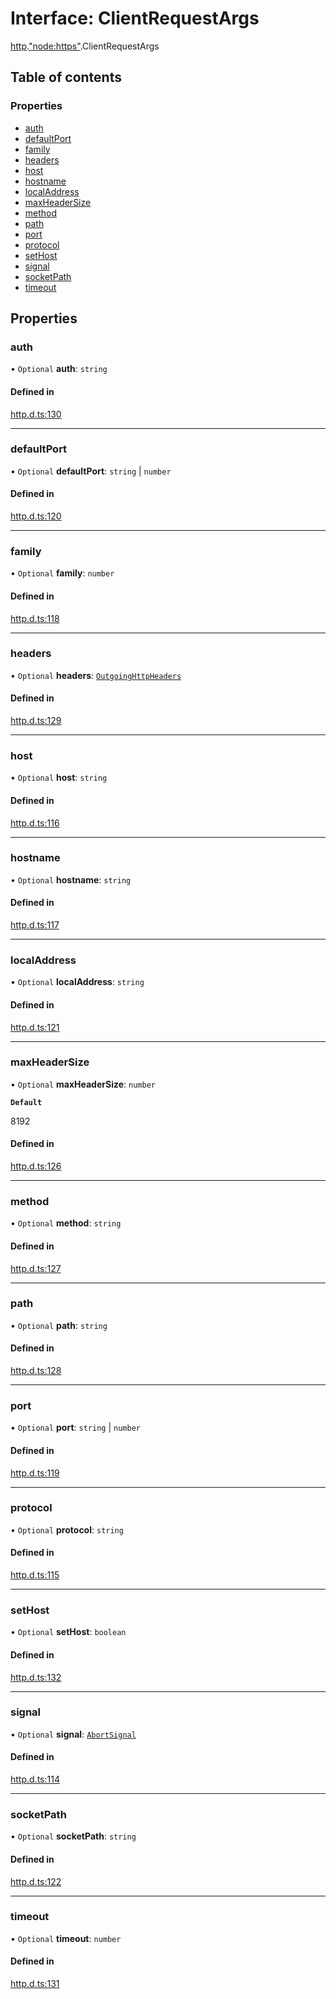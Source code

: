 # Interface: ClientRequestArgs

[http](../modules/http.md).["node:https"](../modules/http._node_https_.md).ClientRequestArgs

## Table of contents

### Properties

- [auth](http._node_https_.ClientRequestArgs.md#auth)
- [defaultPort](http._node_https_.ClientRequestArgs.md#defaultport)
- [family](http._node_https_.ClientRequestArgs.md#family)
- [headers](http._node_https_.ClientRequestArgs.md#headers)
- [host](http._node_https_.ClientRequestArgs.md#host)
- [hostname](http._node_https_.ClientRequestArgs.md#hostname)
- [localAddress](http._node_https_.ClientRequestArgs.md#localaddress)
- [maxHeaderSize](http._node_https_.ClientRequestArgs.md#maxheadersize)
- [method](http._node_https_.ClientRequestArgs.md#method)
- [path](http._node_https_.ClientRequestArgs.md#path)
- [port](http._node_https_.ClientRequestArgs.md#port)
- [protocol](http._node_https_.ClientRequestArgs.md#protocol)
- [setHost](http._node_https_.ClientRequestArgs.md#sethost)
- [signal](http._node_https_.ClientRequestArgs.md#signal)
- [socketPath](http._node_https_.ClientRequestArgs.md#socketpath)
- [timeout](http._node_https_.ClientRequestArgs.md#timeout)

## Properties

### auth

• `Optional` **auth**: `string`

#### Defined in

[http.d.ts:130](https://github.com/goodcodedev/bun-types/blob/8bd1b3a/http.d.ts#L130)

___

### defaultPort

• `Optional` **defaultPort**: `string` \| `number`

#### Defined in

[http.d.ts:120](https://github.com/goodcodedev/bun-types/blob/8bd1b3a/http.d.ts#L120)

___

### family

• `Optional` **family**: `number`

#### Defined in

[http.d.ts:118](https://github.com/goodcodedev/bun-types/blob/8bd1b3a/http.d.ts#L118)

___

### headers

• `Optional` **headers**: [`OutgoingHttpHeaders`](http._http_.OutgoingHttpHeaders.md)

#### Defined in

[http.d.ts:129](https://github.com/goodcodedev/bun-types/blob/8bd1b3a/http.d.ts#L129)

___

### host

• `Optional` **host**: `string`

#### Defined in

[http.d.ts:116](https://github.com/goodcodedev/bun-types/blob/8bd1b3a/http.d.ts#L116)

___

### hostname

• `Optional` **hostname**: `string`

#### Defined in

[http.d.ts:117](https://github.com/goodcodedev/bun-types/blob/8bd1b3a/http.d.ts#L117)

___

### localAddress

• `Optional` **localAddress**: `string`

#### Defined in

[http.d.ts:121](https://github.com/goodcodedev/bun-types/blob/8bd1b3a/http.d.ts#L121)

___

### maxHeaderSize

• `Optional` **maxHeaderSize**: `number`

**`Default`**

8192

#### Defined in

[http.d.ts:126](https://github.com/goodcodedev/bun-types/blob/8bd1b3a/http.d.ts#L126)

___

### method

• `Optional` **method**: `string`

#### Defined in

[http.d.ts:127](https://github.com/goodcodedev/bun-types/blob/8bd1b3a/http.d.ts#L127)

___

### path

• `Optional` **path**: `string`

#### Defined in

[http.d.ts:128](https://github.com/goodcodedev/bun-types/blob/8bd1b3a/http.d.ts#L128)

___

### port

• `Optional` **port**: `string` \| `number`

#### Defined in

[http.d.ts:119](https://github.com/goodcodedev/bun-types/blob/8bd1b3a/http.d.ts#L119)

___

### protocol

• `Optional` **protocol**: `string`

#### Defined in

[http.d.ts:115](https://github.com/goodcodedev/bun-types/blob/8bd1b3a/http.d.ts#L115)

___

### setHost

• `Optional` **setHost**: `boolean`

#### Defined in

[http.d.ts:132](https://github.com/goodcodedev/bun-types/blob/8bd1b3a/http.d.ts#L132)

___

### signal

• `Optional` **signal**: [`AbortSignal`](../modules/globals.md#abortsignal)

#### Defined in

[http.d.ts:114](https://github.com/goodcodedev/bun-types/blob/8bd1b3a/http.d.ts#L114)

___

### socketPath

• `Optional` **socketPath**: `string`

#### Defined in

[http.d.ts:122](https://github.com/goodcodedev/bun-types/blob/8bd1b3a/http.d.ts#L122)

___

### timeout

• `Optional` **timeout**: `number`

#### Defined in

[http.d.ts:131](https://github.com/goodcodedev/bun-types/blob/8bd1b3a/http.d.ts#L131)
